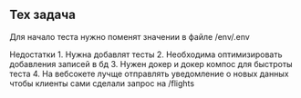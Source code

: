 ## Тех задача

Для начало теста нужно поменят значении в файле /env/.env

Недостатки 
    1. Нужна добавлят тесты 
    2. Необходима оптимизировать добавления записей в бд
    3. Нужен докер и докер компос для быстроты теста
    4. На вебсокете лучще отправлять уведомление о новых данных чтобы клиенты сами сделали запрос на /flights